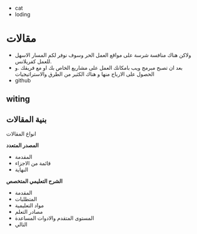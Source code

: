 - cat
- loding
# مقالات
- ولاكن هناك منافسة شرسة على مواقع العمل الحر وسوف نوفر لكم المسار الاسهل للعمل كفريلانس.
- بعد ان تصبح مبرمج ويب بامكانك العمل على مشاريع الخاص بك او مع فريقك .و الحصول على الارباح منها و هناك الكثير من الطرق والاستراتيجيات 
- github
## witing 

## بنية المقالات
انواع المقالات

**المصدر المتعدد** 
- المقدمة
- قائمة من الاجزاء
- النهاية

**الشرح التعليمي المتخصص**
- المقدمة
- المتطلبات
- مواد التعليمية
- مصادر التعلم
- المستوى المتقدم والادوات المساعدة
- التالي